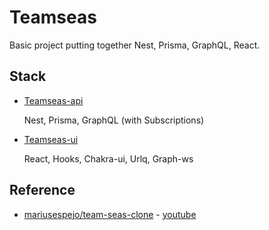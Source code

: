 # Teamseas

Basic project putting together Nest, Prisma, GraphQL, React.

## Stack

* [Teamseas-api](./teamseas-api/README.md)

    Nest, Prisma, GraphQL (with Subscriptions)

* [Teamseas-ui](./teamseas-ui/README.md)

    React, Hooks, Chakra-ui, Urlq, Graph-ws

## Reference

* [mariusespejo/team-seas-clone](https://github.com/mariusespejo/team-seas-clone) - [youtube](https://www.youtube.com/watch?v=lddaR8Y-gko)